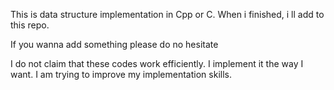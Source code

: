 This is data structure implementation in Cpp or C.
When i finished, i ll add to this repo.

If you wanna add something please do no hesitate

I do not claim that these codes work efficiently. I implement it the way I want. I am trying to improve my implementation skills.
